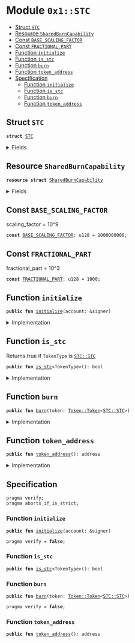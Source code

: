 
<a name="0x1_STC"></a>

# Module `0x1::STC`



-  [Struct <code><a href="STC.md#0x1_STC">STC</a></code>](#0x1_STC_STC)
-  [Resource <code><a href="STC.md#0x1_STC_SharedBurnCapability">SharedBurnCapability</a></code>](#0x1_STC_SharedBurnCapability)
-  [Const <code><a href="STC.md#0x1_STC_BASE_SCALING_FACTOR">BASE_SCALING_FACTOR</a></code>](#0x1_STC_BASE_SCALING_FACTOR)
-  [Const <code><a href="STC.md#0x1_STC_FRACTIONAL_PART">FRACTIONAL_PART</a></code>](#0x1_STC_FRACTIONAL_PART)
-  [Function <code>initialize</code>](#0x1_STC_initialize)
-  [Function <code>is_stc</code>](#0x1_STC_is_stc)
-  [Function <code>burn</code>](#0x1_STC_burn)
-  [Function <code>token_address</code>](#0x1_STC_token_address)
-  [Specification](#@Specification_0)
    -  [Function <code>initialize</code>](#@Specification_0_initialize)
    -  [Function <code>is_stc</code>](#@Specification_0_is_stc)
    -  [Function <code>burn</code>](#@Specification_0_burn)
    -  [Function <code>token_address</code>](#@Specification_0_token_address)


<a name="0x1_STC_STC"></a>

## Struct `STC`



<pre><code><b>struct</b> <a href="STC.md#0x1_STC">STC</a>
</code></pre>



<details>
<summary>Fields</summary>


<dl>
<dt>
<code>dummy_field: bool</code>
</dt>
<dd>

</dd>
</dl>


</details>

<a name="0x1_STC_SharedBurnCapability"></a>

## Resource `SharedBurnCapability`



<pre><code><b>resource</b> <b>struct</b> <a href="STC.md#0x1_STC_SharedBurnCapability">SharedBurnCapability</a>
</code></pre>



<details>
<summary>Fields</summary>


<dl>
<dt>
<code>cap: <a href="Token.md#0x1_Token_BurnCapability">Token::BurnCapability</a>&lt;<a href="STC.md#0x1_STC_STC">STC::STC</a>&gt;</code>
</dt>
<dd>

</dd>
</dl>


</details>

<a name="0x1_STC_BASE_SCALING_FACTOR"></a>

## Const `BASE_SCALING_FACTOR`

scaling_factor = 10^9


<pre><code><b>const</b> <a href="STC.md#0x1_STC_BASE_SCALING_FACTOR">BASE_SCALING_FACTOR</a>: u128 = 1000000000;
</code></pre>



<a name="0x1_STC_FRACTIONAL_PART"></a>

## Const `FRACTIONAL_PART`

fractional_part = 10^3


<pre><code><b>const</b> <a href="STC.md#0x1_STC_FRACTIONAL_PART">FRACTIONAL_PART</a>: u128 = 1000;
</code></pre>



<a name="0x1_STC_initialize"></a>

## Function `initialize`



<pre><code><b>public</b> <b>fun</b> <a href="STC.md#0x1_STC_initialize">initialize</a>(account: &signer)
</code></pre>



<details>
<summary>Implementation</summary>


<pre><code><b>public</b> <b>fun</b> <a href="STC.md#0x1_STC_initialize">initialize</a>(account: &signer) {
    <a href="Token.md#0x1_Token_register_token">Token::register_token</a>&lt;<a href="STC.md#0x1_STC">STC</a>&gt;(account, <a href="STC.md#0x1_STC_BASE_SCALING_FACTOR">BASE_SCALING_FACTOR</a>, <a href="STC.md#0x1_STC_FRACTIONAL_PART">FRACTIONAL_PART</a>);
    <b>let</b> burn_cap = <a href="Token.md#0x1_Token_remove_burn_capability">Token::remove_burn_capability</a>&lt;<a href="STC.md#0x1_STC">STC</a>&gt;(account);
    move_to(account, <a href="STC.md#0x1_STC_SharedBurnCapability">SharedBurnCapability</a> { cap: burn_cap });
    <a href="Dao.md#0x1_Dao_plugin">Dao::plugin</a>&lt;<a href="STC.md#0x1_STC">STC</a>&gt;(
        account,
        <a href="Dao.md#0x1_Dao_default_voting_delay">Dao::default_voting_delay</a>(),
        <a href="Dao.md#0x1_Dao_default_voting_period">Dao::default_voting_period</a>(),
        <a href="Dao.md#0x1_Dao_default_voting_quorum_rate">Dao::default_voting_quorum_rate</a>(),
        <a href="Dao.md#0x1_Dao_default_min_action_delay">Dao::default_min_action_delay</a>(),
    );
    <a href="ModifyDaoConfigProposal.md#0x1_ModifyDaoConfigProposal_plugin">ModifyDaoConfigProposal::plugin</a>&lt;<a href="STC.md#0x1_STC">STC</a>&gt;(account);
    <a href="UpgradeModuleDaoProposal.md#0x1_UpgradeModuleDaoProposal_plugin">UpgradeModuleDaoProposal::plugin</a>&lt;<a href="STC.md#0x1_STC">STC</a>&gt;(account);
    <b>let</b> upgrade_plan_cap = <a href="PackageTxnManager.md#0x1_PackageTxnManager_extract_submit_upgrade_plan_cap">PackageTxnManager::extract_submit_upgrade_plan_cap</a>(account);
    <a href="UpgradeModuleDaoProposal.md#0x1_UpgradeModuleDaoProposal_delegate_module_upgrade_capability">UpgradeModuleDaoProposal::delegate_module_upgrade_capability</a>&lt;<a href="STC.md#0x1_STC">STC</a>&gt;(
        account,
        upgrade_plan_cap,
    );
    // the following configurations are gov-ed by <a href="Dao.md#0x1_Dao">Dao</a>.
    <a href="OnChainConfigDao.md#0x1_OnChainConfigDao_plugin">OnChainConfigDao::plugin</a>&lt;<a href="STC.md#0x1_STC">STC</a>, <a href="TransactionPublishOption.md#0x1_TransactionPublishOption_TransactionPublishOption">TransactionPublishOption::TransactionPublishOption</a>&gt;(account);
    <a href="OnChainConfigDao.md#0x1_OnChainConfigDao_plugin">OnChainConfigDao::plugin</a>&lt;<a href="STC.md#0x1_STC">STC</a>, <a href="VMConfig.md#0x1_VMConfig_VMConfig">VMConfig::VMConfig</a>&gt;(account);
    <a href="OnChainConfigDao.md#0x1_OnChainConfigDao_plugin">OnChainConfigDao::plugin</a>&lt;<a href="STC.md#0x1_STC">STC</a>, <a href="Version.md#0x1_Version_Version">Version::Version</a>&gt;(account);
}
</code></pre>



</details>

<a name="0x1_STC_is_stc"></a>

## Function `is_stc`

Returns true if <code>TokenType</code> is <code><a href="STC.md#0x1_STC_STC">STC::STC</a></code>


<pre><code><b>public</b> <b>fun</b> <a href="STC.md#0x1_STC_is_stc">is_stc</a>&lt;TokenType&gt;(): bool
</code></pre>



<details>
<summary>Implementation</summary>


<pre><code><b>public</b> <b>fun</b> <a href="STC.md#0x1_STC_is_stc">is_stc</a>&lt;TokenType&gt;(): bool {
    <a href="Token.md#0x1_Token_is_same_token">Token::is_same_token</a>&lt;<a href="STC.md#0x1_STC">STC</a>, TokenType&gt;()
}
</code></pre>



</details>

<a name="0x1_STC_burn"></a>

## Function `burn`



<pre><code><b>public</b> <b>fun</b> <a href="STC.md#0x1_STC_burn">burn</a>(token: <a href="Token.md#0x1_Token_Token">Token::Token</a>&lt;<a href="STC.md#0x1_STC_STC">STC::STC</a>&gt;)
</code></pre>



<details>
<summary>Implementation</summary>


<pre><code><b>public</b> <b>fun</b> <a href="STC.md#0x1_STC_burn">burn</a>(token: <a href="Token.md#0x1_Token">Token</a>&lt;<a href="STC.md#0x1_STC">STC</a>&gt;) <b>acquires</b> <a href="STC.md#0x1_STC_SharedBurnCapability">SharedBurnCapability</a> {
    <b>let</b> cap = borrow_global&lt;<a href="STC.md#0x1_STC_SharedBurnCapability">SharedBurnCapability</a>&gt;(<a href="STC.md#0x1_STC_token_address">token_address</a>());
    <a href="Token.md#0x1_Token_burn_with_capability">Token::burn_with_capability</a>(&cap.cap, token);
}
</code></pre>



</details>

<a name="0x1_STC_token_address"></a>

## Function `token_address`



<pre><code><b>public</b> <b>fun</b> <a href="STC.md#0x1_STC_token_address">token_address</a>(): address
</code></pre>



<details>
<summary>Implementation</summary>


<pre><code><b>public</b> <b>fun</b> <a href="STC.md#0x1_STC_token_address">token_address</a>(): address {
    <a href="Token.md#0x1_Token_token_address">Token::token_address</a>&lt;<a href="STC.md#0x1_STC">STC</a>&gt;()
}
</code></pre>



</details>

<a name="@Specification_0"></a>

## Specification



<pre><code>pragma verify;
pragma aborts_if_is_strict;
</code></pre>



<a name="@Specification_0_initialize"></a>

### Function `initialize`


<pre><code><b>public</b> <b>fun</b> <a href="STC.md#0x1_STC_initialize">initialize</a>(account: &signer)
</code></pre>




<pre><code>pragma verify = <b>false</b>;
</code></pre>



<a name="@Specification_0_is_stc"></a>

### Function `is_stc`


<pre><code><b>public</b> <b>fun</b> <a href="STC.md#0x1_STC_is_stc">is_stc</a>&lt;TokenType&gt;(): bool
</code></pre>




<a name="@Specification_0_burn"></a>

### Function `burn`


<pre><code><b>public</b> <b>fun</b> <a href="STC.md#0x1_STC_burn">burn</a>(token: <a href="Token.md#0x1_Token_Token">Token::Token</a>&lt;<a href="STC.md#0x1_STC_STC">STC::STC</a>&gt;)
</code></pre>




<pre><code>pragma verify = <b>false</b>;
</code></pre>



<a name="@Specification_0_token_address"></a>

### Function `token_address`


<pre><code><b>public</b> <b>fun</b> <a href="STC.md#0x1_STC_token_address">token_address</a>(): address
</code></pre>
